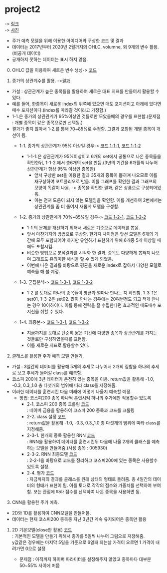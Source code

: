# project2

-> [링크](링크url)   
-> [사진](사진url)   

  - 주가 예측 모델을 위해 이용한 아이디어와 구상한 코드 및 결과    
  - 데이터는 2017년부터 2020년 2월까지의 OHLC, volumne, 외 9개의 변수 활용.(비공개 데이터)    
  - 공개하지 못하는 데이터는 표시 하지 않음.  
  
0. OHLC 값을 이용하여 새로운 변수 생성-> [코드](https://github.com/suminwooo/project2/blob/master/0.%20OHLC%20%EA%B0%92%EC%9D%84%20%EC%9D%B4%EC%9A%A9%ED%95%98%EC%97%AC%20%EC%83%88%EB%A1%9C%EC%9A%B4%20%EB%B3%80%EC%88%98%20%EC%83%9D%EC%84%B1.ipynb)   
 

1. 종가의 상관계수를 활용. ->[결과](https://github.com/suminwooo/project2/blob/master/1.plot.pdf)    

  - 가설 : 상관관계가 높은 종목들을 활용하여 새로운 대표 지표를 만들어서 활용할 수 있다.    
  - 예를 들어, 한종목이 새로운 index의 위쪽에 있으면 매도 포지션이고 아래에 있다면 매수 포지션이다.(index를 따라갈 것이라고 가정함.)  
  - 1-1.은 종가의 상관관계가 95%이상인 것들로만 모았을때의 경우를 표현함.(문제점 : 개별 종목이 같은 종목으로만 선택됨.)    
  - 결과가 좋지 않아서 1-2.를 통해 70~85%로 수정함. 그결과 포함된 개별 종목이 개선이 됨.   
      - 1-1. 종가의 상관관계가 95% 이상일 경우-> [코드 1-1-1](https://github.com/suminwooo/project2/blob/master/1-1-1.%20%EC%83%81%EA%B4%80%EA%B4%80%EA%B3%84%EA%B0%80%2095%25%EC%9D%B4%EC%83%81%EC%9C%BC%EB%A1%9C%20%EA%B5%B0%EC%A7%91.ipynb), [코드 1-1-2](https://github.com/suminwooo/project2/blob/master/1-1-2.%20%EA%B5%B0%EC%A7%91%20%EC%A7%91%ED%95%A9%EC%9D%84%20%EC%8B%9C%EA%B0%81%ED%99%94%ED%95%98%EA%B8%B0.ipynb)   
        - 1-1-1.은 상관관계가 95%이상이고 6개의 set에서 공통으로 나온 종목들을 확인한뒤, 1-1-2.에서 총6개의 set을 만듬.(3년의 기간을 6개월씩 나누어 상관관계가 항상 95% 이상인 종목만)  
          - 앞서 구상한 set을 이용한 결과 35개의 종목이 뽑혀져 나오므로 이를 재구상하여  포트폴리오로 만듬. 이를 그래프를 확인한 결과 그래프의 모양이 똑같이 나옴. -> 종목을 확인한 결과, 같은 상품으로 구성되어있음.  
          - 이는 전혀 도움이 되지 않는 모델임을 확인함. 이를 개선하여 2번에서는 상관관계를 좀 더 줄여서 새롭게 모델을 구성함.  

      - 1-2. 종가의 상관관계가 70%~85%일 경우-> [코드 1-2-1](https://github.com/suminwooo/project2/blob/master/1-2-1.%20%EC%83%81%EA%B4%80%EA%B4%80%EA%B3%84%EA%B0%80%2070%25%EC%9D%B4%EC%83%81%2085%25%EC%9D%B4%ED%95%98%EB%A1%9C%20%EA%B5%B0%EC%A7%91.ipynb), [코드 1-2-2](https://github.com/suminwooo/project2/blob/master/1-2-2.%20%EA%B5%B0%EC%A7%91%20%EC%A7%91%ED%95%A9%EC%9D%84%20%EC%8B%9C%EA%B0%81%ED%99%94%ED%95%98%EA%B8%B0.ipynb)  
        - 1-1.의 문제를 개선하기 위해서 새로운 기준으로 데이터를 뽑음.
        - 앞서 마찬가지의 방법으로 구상함. 한가지 차이점은 앞선 모델은 6개의 기간에 모두 포함되어야 하지만 유연하기 표현하기 위해 6개중 5개 이상일 때에도 포함시킴.
        - 비슷한 방법으로 분석결과를 시각화 한 결과, 종목도 다양하게 뽑혀져 나오며 그래프도 유의미한 해석을 할 수 있게 되었음.
        - 이번에 나온 결과를 바탕으로 평균을 새로운 index로 잡아서 다양한 모델로 예측을 해 볼 예정.   

      - 1-3. 군집분석-> [코드 1-3-1](https://github.com/suminwooo/project2/blob/master/1-3-1.%20%EA%B5%B0%EC%A7%91%20%EB%B6%84%EC%84%9D%20%EC%A7%91%ED%95%A9%20%EB%B6%84%EC%84%9D%20set01%20%ED%85%8C%EC%8A%A4%ED%8A%B8.ipynb), [코드 1-3-2](https://github.com/suminwooo/project2/blob/master/1-3-2.%20%EA%B5%B0%EC%A7%91%20%EB%B6%84%EC%84%9D%20%EC%A7%91%ED%95%A9%20%EB%B6%84%EC%84%9D%20set02%20%ED%85%8C%EC%8A%A4%ED%8A%B8.ipynb)   
        - 1-2 를 토대로 하나의 종목들이 평균과 얼마나 만나는 지 확인함. 1-3-1은 set01, 1-3-2은 set02. 많이 만나는 경우에는 20여번정도 되고 적게 만나는 경우 10이하이다. 이를 통해 전략을 잘 수립한다면 효과적인 매도매수 포지션을 취할 수 있다.
    
    
      - 1-4. 최종본-> [코드 1-3-1](https://github.com/suminwooo/project2/blob/master/1-3-1.%20%EA%B5%B0%EC%A7%91%20%EB%B6%84%EC%84%9D%20%EC%A7%91%ED%95%A9%20%EB%B6%84%EC%84%9D%20set01%20%ED%85%8C%EC%8A%A4%ED%8A%B8.ipynb), [코드 1-3-2](https://github.com/suminwooo/project2/blob/master/1-3-2.%20%EA%B5%B0%EC%A7%91%20%EB%B6%84%EC%84%9D%20%EC%A7%91%ED%95%A9%20%EB%B6%84%EC%84%9D%20set02%20%ED%85%8C%EC%8A%A4%ED%8A%B8.ipynb)   
        - 지금까지를 토대로 단순히 짧은 기간에 다양한 종목과 상관관계를 가지는 것들로만 구성하였을때를 표현함.
        - 이를 새로운 지표로 활용할수 있다.
      
      
2. 클래스를 활용한 주가 예측 모델 만들기.

- 가설 : 3일간의 데이터를 활용해 5개의 추세로 나누어서 2개의 집합을 하나의 추세로 보고 추세가 들어갈 class를 예측함.
- 코스피 200에 3년 데이터가 온전히 있는 종목을 이용. return값을 활용해 -1.0, -0.3, 0.3,,1.0 총 다섯개의 범위에 따라 class를 지정해줌.
- 이러한 데이터를 훈련시킨 다음 미래에 어떻게 나올지 예측할 예정.
    - 방법: 코스피200 종목 하나씩 훈련시켜 하나의 주가에만 적용할수 있도록
      - 2-1. 코스피 200 종목 크롤링 [코드](https://github.com/suminwooo/project2/blob/master/2-1.%20%EC%BD%94%EC%8A%A4%ED%94%BC%20200%20%EC%A2%85%EB%AA%A9%20%ED%81%AC%EB%A1%A4%EB%A7%81.ipynb)  
      : 네이버 금융을 활용하여 코스피 200 종목과 코드를 크롤링 
      - 2-2. class 설정  [코드](https://github.com/suminwooo/project2/blob/master/2-2.%20class%20%EC%84%A4%EC%A0%95.ipynb)    
      : return값을 활용해 -1.0, -0.3, 0.3,,1.0 총 다섯개의 범위에 따라 class를 지정해줌. 
      - 2-3-1. 한개의 종목 활용한 RNN [코드](https://github.com/suminwooo/project2/blob/master/2-3-1.%20%ED%95%9C%EA%B0%9C%EC%9D%98%20%EC%A2%85%EB%AA%A9%20%ED%99%9C%EC%9A%A9%ED%95%9C%20RNN.ipynb)  
      : RNN을 활용하여 데이터를 훈련시킨뒤 다음에 나올 2개의 클래스를 예측하는 모델을 만들어줌.(사용 종목 : 005930)
      - 2-3-2. RNN 최종모델 [코드](https://github.com/suminwooo/project2/blob/master/2-3-2.%20RNN%20%EC%B5%9C%EC%A2%85%EB%AA%A8%EB%8D%B8.ipynb)  
      : 2-2-1을 바탕으로 코드를 정리하고 코스피200에 있는 종목은 사용할수 있도록 설정.
      - 2-4. 평가 [코드](https://github.com/suminwooo/project2/blob/master/2-4.%20%ED%8F%89%EA%B0%80.ipynb)  
      : 지금까지의 결과를 클래스를 원래 상태의 형태로 돌려줌. 총 4일간의 데이터의 형태가 표현이 됨.  이를 토대로 각각의 점수와 가중치를 선택하여 부여함. 보는 관점에 따라 점수를 선택하여 나온 종목을 사용하면 됨.


3. CNN을 활용한 주가 예측.

- 2D와 1D를 활용하여 CNN모델을 만들어봄.
- 데이터는 현재 코스피200 종목중 지난 3년간 계속 유지되어온 종목만 활용

1. 2D 기본모델(close만 활용) [코드](https://github.com/suminwooo/Stock-price-prediction2/blob/master/3-1.%202D%20%EA%B8%B0%EB%B3%B8%EB%AA%A8%EB%8D%B8(close%EB%A7%8C%20%ED%99%9C%EC%9A%A9).ipynb)  
      : 기본적인 모델을 만들기 위해서 종가를 5일씩 나누어 그림으로 저장해줌.  
      y값같은 경우에는 마지막 5일을 기준으로 6일째 되는날 가격이 오르면 1 가격이 내려가면 0으로 설정
      
      - 문제점 : 아직까지 하이퍼 파라미터를 설정해주지 않았고 종목마다 대부분 50~55% 사이에 머뭄
      
